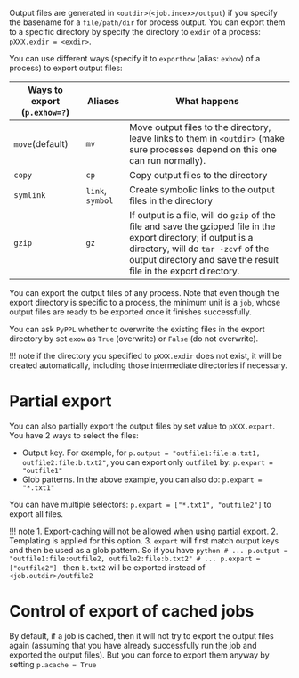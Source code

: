 
<!-- toc -->

Output files are generated in `<outdir>`(`<job.index>/output`) if you specify the basename for a `file/path/dir` for process output. You can export them to a specific directory by specify the directory to `exdir` of a process: `pXXX.exdir = <exdir>`.

You can use different ways (specify it to `exporthow` (alias: `exhow`) of a process) to export output files:

| Ways to export (`p.exhow=?`) | Aliases | What happens |
|------------------------------|---------|--------------|
|`move`(default) |`mv`|Move output files to the directory, leave links to them in `<outdir>` (make sure processes depend on this one can run normally).|
|`copy`|`cp`|Copy output files to the directory|
|`symlink`|`link`, `symbol`|Create symbolic links to the output files in the directory|
|`gzip`|`gz`|If output is a file, will do `gzip` of the file and save the gzipped file in the export directory; if output is a directory, will do `tar -zcvf` of the output directory and save the result file in the export directory.|

You can export the output files of any process. Note that even though the export directory is specific to a process, the minimum unit is a `job`, whose output files are ready to be exported once it finishes successfully.

You can ask `PyPPL` whether to overwrite the existing files in the export directory by set `exow` as `True` (overwrite) or `False` (do not overwrite).

!!! note
	if the directory you specified to `pXXX.exdir` does not exist, it will be created automatically, including those intermediate directories if necessary.

# Partial export
You can also partially export the output files by set value to `pXXX.expart`.
You have 2 ways to select the files:
- Output key. For example, for `p.output = "outfile1:file:a.txt1, outfile2:file:b.txt2"`, you can export only `outfile1` by: `p.expart = "outfile1"`
- Glob patterns. In the above example, you can also do: `p.expart = "*.txt1"`

You can have multiple selectors: `p.expart = ["*.txt1", "outfile2"]` to export all files.

!!! note
	1. Export-caching will not be allowed when using partial export.
	2. Templating is applied for this option.
	3. `expart` will first match output keys and then be used as a glob pattern. So if you have
	```python
	# ...
	p.output = "outfile1:file:outfile2, outfile2:file:b.txt2"
	# ...
	p.expart = ["outfile2"]
	```
	then `b.txt2` will be exported instead of `<job.outdir>/outfile2`

# Control of export of cached jobs
By default, if a job is cached, then it will not try to export the output files again (assuming that you have already successfully run the job and exported the output files). But you can force to export them anyway by setting `p.acache = True`